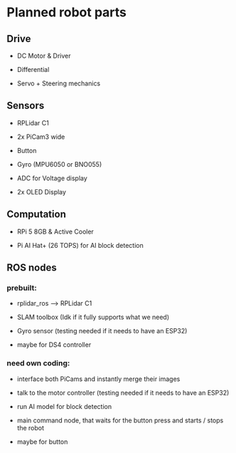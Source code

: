 # Planned robot parts

## Drive

-   DC Motor & Driver

-   Differential

-   Servo + Steering mechanics

## Sensors

-   RPLidar C1

-   2x PiCam3 wide

-   Button

-   Gyro (MPU6050 or BNO055)

-   ADC for Voltage display

-   2x OLED Display

## Computation

-   RPi 5 8GB & Active Cooler

-   Pi AI Hat+ (26 TOPS) for AI block detection

## ROS nodes

### prebuilt:

-   rplidar_ros --> RPLidar C1

-   SLAM toolbox (Idk if it fully supports what we need)

-   Gyro sensor (testing needed if it needs to have an ESP32)

-   maybe for DS4 controller

### need own coding:

-   interface both PiCams and instantly merge their images

-   talk to the motor controller (testing needed if it needs to have an ESP32)

-   run AI model for block detection

-   main command node, that waits for the button press and starts / stops the robot

-   maybe for button
